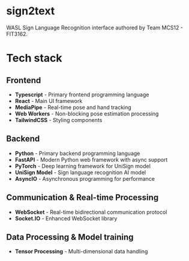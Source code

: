 # sign2text

WASL Sign Language Recognition interface authored by Team MCS12 - FIT3162.

# Tech stack

## Frontend

- **Typescript** - Primary frontend programming language
- **React** - Main UI framework
- **MediaPipe** - Real-time pose and hand tracking
- **Web Workers** - Non-blocking pose estimation processing
- **TailwindCSS** - Styling components

## Backend

- **Python** - Primary backend programming language
- **FastAPI** - Modern Python web framework with async support
- **PyTorch** - Deep learning framework for UniSign model
- **UniSign Model** - Sign language recognition AI model
- **AsyncIO** - Asynchronous programming for performance

## Communication & Real-time Processing

- **WebSocket** - Real-time bidirectional communication protocol
- **Socket.IO** - Enhanced WebSocket library

## Data Processing & Model training

- **Tensor Processing** - Multi-dimensional data handling

